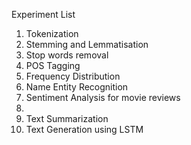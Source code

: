 Experiment List
1. Tokenization
2. Stemming and Lemmatisation
3. Stop words removal
4. POS Tagging
5. Frequency Distribution
6. Name Entity Recognition
7. Sentiment Analysis for movie reviews
8. 
9. Text Summarization
10. Text Generation using LSTM
